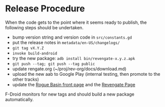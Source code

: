 Release Procedure
=================

When the code gets to the point where it seems ready to publish, the following steps should be undertaken.

* bump version string and version code in `src/constants.gd`
* put the release notes in `metadata/en-US/changelogs/`
* `git tag vX.Y.Z`
* `invoke build-android`
* try the new package: `adb install bin/revengate-x.y.z.apk`
* `git push --tag; git push --tag public`
* update rengate.org (~/proj/rev-org/docs/download.md)
* upload the new aab to Google Play (internal testing, then promote to the other tracks)
* update the [Rogue Basin front page](https://roguebasin.com/index.php/Main_Page) and the [Revengate Page](https://roguebasin.com/index.php/Revengate)

F-Droid monitors for new tags and should build a new package automatically.
